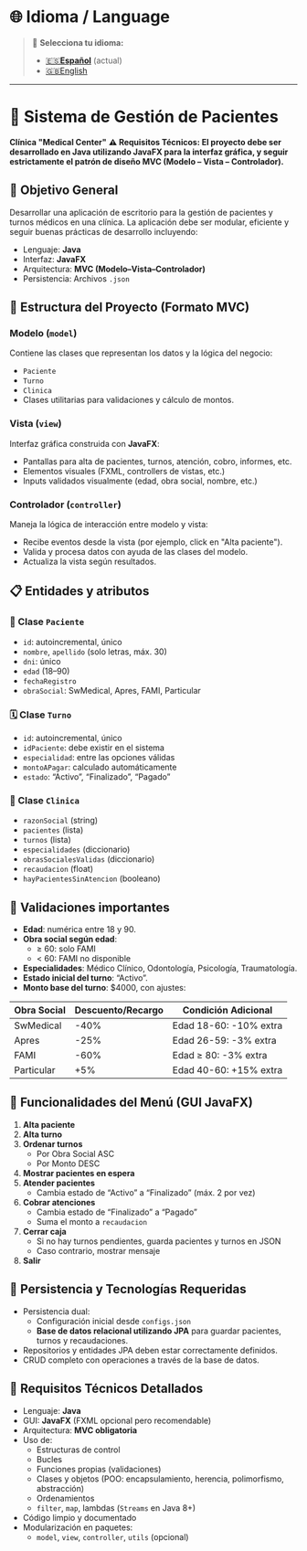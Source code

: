 
# 🌐 Idioma / Language
> 📌 **Selecciona tu idioma:**
> - [🇪🇸**Español**](README.es.md) (actual)
> - [🇬🇧English](README.md)
---


# 🏥 Sistema de Gestión de Pacientes
**Clínica "Medical Center"**
**⚠️ Requisitos Técnicos: El proyecto debe ser desarrollado en Java utilizando JavaFX para la interfaz gráfica, y seguir estrictamente el patrón de diseño MVC (Modelo – Vista – Controlador).**


## 🎯 Objetivo General
Desarrollar una aplicación de escritorio para la gestión de pacientes y turnos médicos en una clínica. La aplicación debe ser modular, eficiente y seguir buenas prácticas de desarrollo incluyendo:
- Lenguaje: **Java**
- Interfaz: **JavaFX**
- Arquitectura: **MVC (Modelo–Vista–Controlador)**
- Persistencia: Archivos `.json`


## 🧱 Estructura del Proyecto (Formato MVC)

### Modelo (`model`)
Contiene las clases que representan los datos y la lógica del negocio:
- `Paciente`
- `Turno`
- `Clinica`
- Clases utilitarias para validaciones y cálculo de montos.

### Vista (`view`)
Interfaz gráfica construida con **JavaFX**:
- Pantallas para alta de pacientes, turnos, atención, cobro, informes, etc.
- Elementos visuales (FXML, controllers de vistas, etc.)
- Inputs validados visualmente (edad, obra social, nombre, etc.)

### Controlador (`controller`)
Maneja la lógica de interacción entre modelo y vista:
- Recibe eventos desde la vista (por ejemplo, click en "Alta paciente").
- Valida y procesa datos con ayuda de las clases del modelo.
- Actualiza la vista según resultados.


## 📋 Entidades y atributos

### 🧍 Clase `Paciente`
- `id`: autoincremental, único
- `nombre`, `apellido` (solo letras, máx. 30)
- `dni`: único
- `edad` (18–90)
- `fechaRegistro`
- `obraSocial`: SwMedical, Apres, FAMI, Particular

### 🗓️ Clase `Turno`
- `id`: autoincremental, único
- `idPaciente`: debe existir en el sistema
- `especialidad`: entre las opciones válidas
- `montoAPagar`: calculado automáticamente
- `estado`: “Activo”, “Finalizado”, “Pagado”

### 🏢 Clase `Clinica`
- `razonSocial` (string)
- `pacientes` (lista)
- `turnos` (lista)
- `especialidades` (diccionario)
- `obrasSocialesValidas` (diccionario)
- `recaudacion` (float)
- `hayPacientesSinAtencion` (booleano)


## 🧠 Validaciones importantes
- **Edad**: numérica entre 18 y 90.
- **Obra social según edad**:
  - ≥ 60: solo FAMI
  - < 60: FAMI no disponible
- **Especialidades**: Médico Clínico, Odontología, Psicología, Traumatología.
- **Estado inicial del turno**: “Activo”.
- **Monto base del turno**: $4000, con ajustes:

| Obra Social   | Descuento/Recargo     | Condición Adicional                      |
|---------------|------------------------|-------------------------------------------|
| SwMedical     | -40%                   | Edad 18-60: -10% extra                    |
| Apres         | -25%                   | Edad 26-59: -3% extra                     |
| FAMI          | -60%                   | Edad ≥ 80: -3% extra                      |
| Particular    | +5%                    | Edad 40-60: +15% extra                    |


## 🧭 Funcionalidades del Menú (GUI JavaFX)
1. **Alta paciente**
2. **Alta turno**
3. **Ordenar turnos**
   - Por Obra Social ASC
   - Por Monto DESC
4. **Mostrar pacientes en espera**
5. **Atender pacientes**
   - Cambia estado de “Activo” a “Finalizado” (máx. 2 por vez)
6. **Cobrar atenciones**
   - Cambia estado de “Finalizado” a “Pagado”
   - Suma el monto a `recaudacion`
7. **Cerrar caja**
   - Si no hay turnos pendientes, guarda pacientes y turnos en JSON
   - Caso contrario, mostrar mensaje
8. **Salir**


## 💾 Persistencia y Tecnologías Requeridas
- Persistencia dual:
  - Configuración inicial desde `configs.json`
  - **Base de datos relacional utilizando JPA** para guardar pacientes, turnos y recaudaciones.
- Repositorios y entidades JPA deben estar correctamente definidos.
- CRUD completo con operaciones a través de la base de datos.


## 🧱 Requisitos Técnicos Detallados
- Lenguaje: **Java**
- GUI: **JavaFX** (FXML opcional pero recomendable)
- Arquitectura: **MVC obligatoria**
- Uso de:
  - Estructuras de control
  - Bucles
  - Funciones propias (validaciones)
  - Clases y objetos (POO: encapsulamiento, herencia, polimorfismo, abstracción)
  - Ordenamientos
  - `filter`, `map`, lambdas (`Streams` en Java 8+)
- Código limpio y documentado
- Modularización en paquetes:
  - `model`, `view`, `controller`, `utils` (opcional)
